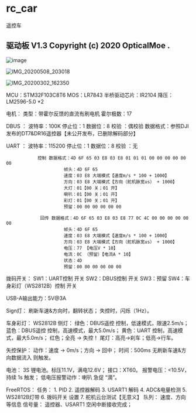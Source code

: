 # rc_car
遥控车

驱动板 V1.3
Copyright (c) 2020 OpticalMoe .
---

![image](https://user-images.githubusercontent.com/47512823/192125091-5a1d4757-944f-4866-a91b-ce74e08a733a.png)

![IMG_20200508_203018](https://user-images.githubusercontent.com/47512823/197117580-50d6c7cc-a59f-4f48-a71f-fd65d114aa64.jpg)

![IMG_20200302_162350](https://user-images.githubusercontent.com/47512823/197117618-8f2e60c5-5585-4372-b07b-26e0a18146fc.jpg)


MCU：STM32F103C8T6
MOS：LR7843
半桥驱动芯片：IR2104
降压：LM2596-5.0 *2

电机： 类型：带霍尔反馈的直流有刷电机
            霍尔极数：17

DBUS ：        波特率：100K
               停止位：1
               数据位：8
               校验    ：偶校验
               数据格式：参照DJI发布的DT7&DR16遥控器【未公开发布，已删除解码部分】

UART ：        波特率：115200
               停止位：1
               数据位：8
               校验    ：无
                     
                控制 数据格式：4D 6F 65 03 E8 03 E8 01 01 01 00 00 00 00 00 00
                          帧头：4D 6F 65
                          速度：03 E8 大端模式【速度m/s * 100 + 1000】
                          方向：03 E8 大端模式【方向（舵机脉宽us） + 1000】
                          大灯：01【00 关；01 开】
                          喇叭：01【00 关；01 开】
                          彩灯：01【00 关；01 开】
                          预留：00 00 00 00 00 00

                 回传 数据格式：4D 6F 65 03 E8 03 E8 77 0C 4C 00 00 00 00 00 00
                          帧头：4D 6F 65
                          速度：03 E8 大端模式【速度m/s * 100 + 1000】
                          方向：03 E8 大端模式【方向（舵机脉宽us） + 1000】
                          电压：77 【电压V * 10】
                          电流：0C （预留）【电流A * 10】
                          状态：4D
                          预留：00 00 00 00 00 00

拨码开关：           SW1：UART控制 开关
                    SW2：DBUS控制 开关
                    SW3：预留
                    SW4：车身彩灯（WS2812B）控制 开关

USB-A输出能力：5V@3A

Sign灯：        刷新车速&方向时，翻转状态；
               失控时，闪烁（1Hz）。

车身彩灯：      WS2812B
                    侧灯：
                              绿色：DBUS遥控 控制，低速模式，限速2.5m/s；
                              蓝色：DBUS遥控 控制，高速模式，最大5.0m/s；
                              黄色：UART 控制，高速模式，最大5.0m/s；
                              红色；全亮 -> 失控！
                    尾灯：高亮->刹车；低亮->行车。

失控保护：           动作：速度 -> 0m/s；方向 -> 回中；
                    时间：500ms 无刷新车速&方向数据流入 则触发。

电池：      3S 锂电池。标压11.1V，满电12.6V；
           接口：XT60。
           报警电压：<10.5V，持续 1s 触发；
           低电压报警动作：喇叭 急促 “滴”。

FreeRTOS：
  任务：
      1. PID
      2. 遥控器解码
      3. USART1 解码
      4. ADC&电量检测
      5. WS2812B灯带
      6. 拨码开关 设置
      7. 舵机云台测试【无意义】
  队列：
      速度、方向等信息
  信号量：
      遥控器、USART1 空闲中断接收完成；
  
